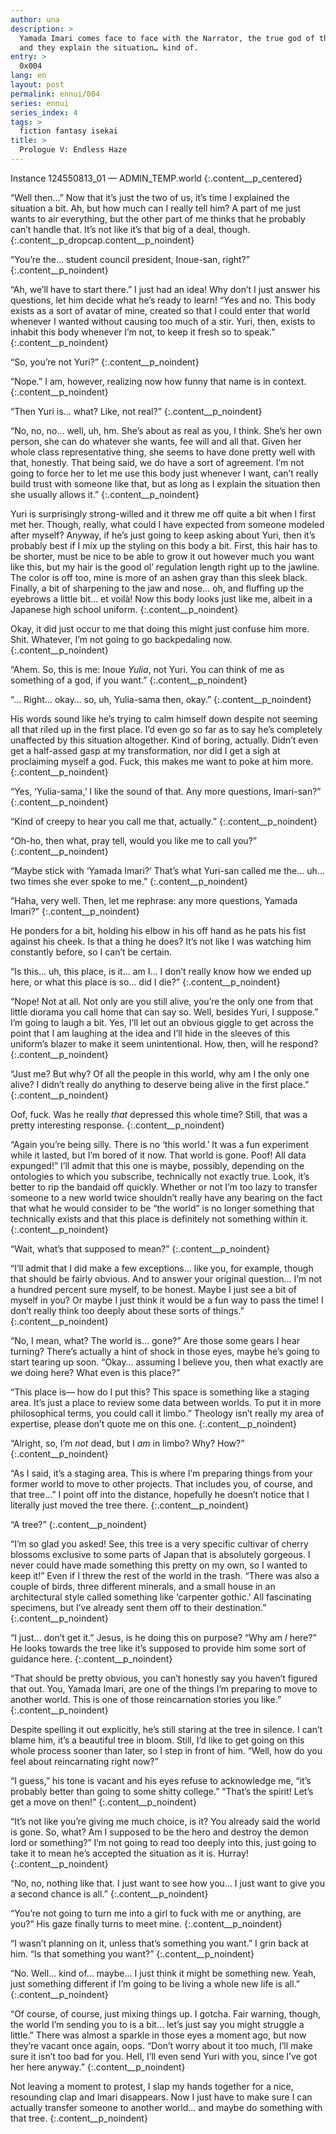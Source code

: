 ```yaml
---
author: una
description: >
  Yamada Imari comes face to face with the Narrator, the true god of this world,
  and they explain the situation… kind of.
entry: >
  0x004
lang: en
layout: post
permalink: ennui/004
series: ennui
series_index: 4
tags: >
  fiction fantasy isekai
title: >
  Prologue V: Endless Haze
---
```


Instance 124550813_01 — ADMIN_TEMP.world
{:.content__p_centered}

“Well then…” Now that it’s just the two of us, it’s time I explained the
situation a bit. Ah, but how much can I really tell him? A part of me just wants
to air everything, but the other part of me thinks that he probably can’t handle
that. It’s not like it’s that big of a deal, though.
{:.content__p_dropcap.content__p_noindent}

“You’re the… student council president, Inoue-san, right?”
{:.content__p_noindent}

“Ah, we’ll have to start there.” I just had an idea! Why don’t I just answer his
questions, let him decide what he’s ready to learn! “Yes and no. This body
exists as a sort of avatar of mine, created so that I could enter that world
whenever I wanted without causing too much of a stir. Yuri, then, exists to
inhabit this body whenever I’m not, to keep it fresh so to speak.”
{:.content__p_noindent}

“So, you’re not Yuri?”
{:.content__p_noindent}

“Nope.” I am, however, realizing now how funny that name is in context.
{:.content__p_noindent}

“Then Yuri is… what? Like, not real?”
{:.content__p_noindent}

“No, no, no… well, uh, hm. She’s about as real as you, I think. She’s her own
person, she can do whatever she wants, fee will and all that. Given her whole
class representative thing, she seems to have done pretty well with that,
honestly. That being said, we do have a sort of agreement. I’m not going to
force her to let me use this body just whenever I want, can’t really build trust
with someone like that, but as long as I explain the situation then she usually
allows it.”
{:.content__p_noindent}

Yuri is surprisingly strong-willed and it threw me off quite a bit when I first
met her. Though, really, what could I have expected from someone modeled after
myself? Anyway, if he’s just going to keep asking about Yuri, then it’s probably
best if I mix up the styling on this body a bit. First, this hair has to be
shorter, must be nice to be able to grow it out however much you want like this,
but my hair is the good ol’ regulation length right up to the jawline. The color
is off too, mine is more of an ashen gray than this sleek black. Finally, a bit
of sharpening to the jaw and nose… oh, and fluffing up the eyebrows a little
bit… et voilà! Now this body looks just like me, albeit in a Japanese high
school uniform.
{:.content__p_noindent}

Okay, it did just occur to me that doing this might just confuse him more. Shit.
Whatever, I’m not going to go backpedaling now.
{:.content__p_noindent}

“Ahem. So, this is me: Inoue _Yulia_, not Yuri. You can think of me as something
of a god, if you want.”
{:.content__p_noindent}

“… Right… okay… so, uh, Yulia-sama then, okay.”
{:.content__p_noindent}

His words sound like he’s trying to calm himself down despite not seeming all
that riled up in the first place. I’d even go so far as to say he’s completely
unaffected by this situation altogether. Kind of boring, actually. Didn’t even
get a half-assed gasp at my transformation, nor did I get a sigh at proclaiming
myself a god. Fuck, this makes me want to poke at him more.
{:.content__p_noindent}

“Yes, ‘Yulia-sama,’ I like the sound of that. Any more questions, Imari-san?”
{:.content__p_noindent}

“Kind of creepy to hear you call me that, actually.”
{:.content__p_noindent}

“Oh-ho, then what, pray tell, would you like me to call you?”
{:.content__p_noindent}

“Maybe stick with ‘Yamada Imari?’ That’s what Yuri-san called me the… uh… two
times she ever spoke to me.”
{:.content__p_noindent}

“Haha, very well. Then, let me rephrase: any more questions, Yamada Imari?”
{:.content__p_noindent}

He ponders for a bit, holding his elbow in his off hand as he pats his fist
against his cheek. Is that a thing he does? It’s not like I was watching him
constantly before, so I can’t be certain.

“Is this… uh, this place, is it… am I… I don’t really know how we ended up here,
or what this place is so… did I die?”
{:.content__p_noindent}

“Nope! Not at all. Not only are you still alive, you’re the only one from that
little diorama you call home that can say so. Well, besides Yuri, I suppose.”
I’m going to laugh a bit. Yes, I’ll let out an obvious giggle to get across the
point that I am laughing at the idea and I’ll hide in the sleeves of this
uniform’s blazer to make it seem unintentional. How, then, will he respond?
{:.content__p_noindent}

“Just me? But why? Of all the people in this world, why am I the only one alive?
I didn’t really do anything to deserve being alive in the first place.”
{:.content__p_noindent}

Oof, fuck. Was he really _that_ depressed this whole time? Still, that was a
pretty interesting response.
{:.content__p_noindent}

“Again you’re being silly. There is no ‘this world.’ It was a fun experiment
while it lasted, but I’m bored of it now. That world is gone. Poof! All data
expunged!” I’ll admit that this one is maybe, possibly, depending on the
ontologies to which you subscribe, technically not exactly true. Look, it’s
better to rip the bandaid off quickly. Whether or not I’m too lazy to transfer
someone to a new world twice shouldn’t really have any bearing on the fact that
what he would consider to be “the world” is no longer something that technically
exists and that this place is definitely not something within it.
{:.content__p_noindent}

“Wait, what’s that supposed to mean?”
{:.content__p_noindent}

“I’ll admit that I did make a few exceptions… like you, for example, though that
should be fairly obvious. And to answer your original question… I’m not a
hundred percent sure myself, to be honest. Maybe I just see a bit of myself in
you? Or maybe I just think it would be a fun way to pass the time! I don’t
really think too deeply about these sorts of things.”
{:.content__p_noindent}

“No, I mean, what? The world is… gone?” Are those some gears I hear turning?
There’s actually a hint of shock in those eyes, maybe he’s going to start
tearing up soon. “Okay… assuming I believe you, then what exactly are we doing
here? What even is this place?”

“This place is— how do I put this? This space is something like a staging area.
It’s just a place to review some data between worlds. To put it in more
philosophical terms, you could call it limbo.” Theology isn’t really my area of
expertise, please don’t quote me on this one.
{:.content__p_noindent}

“Alright, so, I’m _not_ dead, but I _am_ in limbo? Why? How?”
{:.content__p_noindent}

“As I said, it’s a staging area. This is where I’m preparing things from your
former world to move to other projects. That includes you, of course, and that
tree…” I point off into the distance, hopefully he doesn’t notice that I
literally just moved the tree there.
{:.content__p_noindent}

“A tree?”
{:.content__p_noindent}

“I’m so glad you asked! See, this tree is a very specific cultivar of cherry
blossoms exclusive to some parts of Japan that is absolutely gorgeous. I never
could have made something this pretty on my own, so I wanted to keep it!” Even
if I threw the rest of the world in the trash. “There was also a couple of
birds, three different minerals, and a small house in an architectural style
called something like ‘carpenter gothic.’ All fascinating specimens, but I’ve
already sent them off to their destination.”
{:.content__p_noindent}

“I just… don’t get it.” Jesus, is he doing this on purpose? “Why am _I_ here?”
He looks towards the tree like it’s supposed to provide him some sort of
guidance here.
{:.content__p_noindent}

“That should be pretty obvious, you can’t honestly say you haven’t figured that
out. You, Yamada Imari, are one of the things I’m preparing to move to another
world. This is one of those reincarnation stories you like.”
{:.content__p_noindent}

Despite spelling it out explicitly, he’s still staring at the tree in silence. I
can’t blame him, it’s a beautiful tree in bloom. Still, I’d like to get going on
this whole process sooner than later, so I step in front of him. “Well, how do
you feel about reincarnating right now?”

“I guess,” his tone is vacant and his eyes refuse to acknowledge me, “it’s
probably better than going to some shitty college.” “That’s the spirit! Let’s
get a move on then!”
{:.content__p_noindent}

“It’s not like you’re giving me much choice, is it? You already said the world
is gone. So, what? Am I supposed to be the hero and destroy the demon lord or
something?” I’m not going to read too deeply into this, just going to take it to
mean he’s accepted the situation as it is. Hurray!
{:.content__p_noindent}

“No, no, nothing like that. I just want to see how you… I just want to give you
a second chance is all.”
{:.content__p_noindent}

“You’re not going to turn me into a girl to fuck with me or anything, are you?”
His gaze finally turns to meet mine.
{:.content__p_noindent}

“I wasn’t planning on it, unless that’s something you want.” I grin back at him.
“Is that something you want?”
{:.content__p_noindent}

“No. Well… kind of… maybe… I just think it might be something new. Yeah, just
something different if I’m going to be living a whole new life is all.”
{:.content__p_noindent}

“Of course, of course, just mixing things up. I gotcha. Fair warning, though,
the world I’m sending you to is a bit… let’s just say you might struggle a
little.” There was almost a sparkle in those eyes a moment ago, but now they’re
vacant once again, oops. “Don’t worry about it too much, I’ll make sure it isn’t
too bad for you. Hell, I’ll even send Yuri with you, since I’ve got her here
anyway.”
{:.content__p_noindent}

Not leaving a moment to protest, I slap my hands together for a nice, resounding
clap and Imari disappears. Now I just have to make sure I can actually transfer
someone to another world… and maybe do something with that tree.
{:.content__p_noindent}
